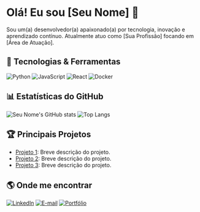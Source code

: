# Olá! Eu sou [Seu Nome] 👋

Sou um(a) desenvolvedor(a) apaixonado(a) por tecnologia, inovação e aprendizado contínuo. Atualmente atuo como [Sua Profissão] focando em [Área de Atuação].

## 🚀 Tecnologias & Ferramentas
![Python](https://img.shields.io/badge/-Python-3776AB?style=flat&logo=python&logoColor=white)
![JavaScript](https://img.shields.io/badge/-JavaScript-F7B93E?style=flat&logo=javascript&logoColor=white)
![React](https://img.shields.io/badge/-React-61DAFB?style=flat&logo=react&logoColor=white)
![Docker](https://img.shields.io/badge/-Docker-2496ED?style=flat&logo=docker&logoColor=white)
<!-- Adicione mais badges conforme necessário -->

## 📊 Estatísticas do GitHub
![Seu Nome's GitHub stats](https://github-readme-stats.vercel.app/api?username=SEU_USUARIO&show_icons=true&theme=dracula)
![Top Langs](https://github-readme-stats.vercel.app/api/top-langs/?username=SEU_USUARIO&layout=compact&theme=dracula)

## 🏆 Principais Projetos
- [Projeto 1](https://github.com/SEU_USUARIO/projeto1): Breve descrição do projeto.
- [Projeto 2](https://github.com/SEU_USUARIO/projeto2): Breve descrição do projeto.
- [Projeto 3](https://github.com/SEU_USUARIO/projeto3): Breve descrição do projeto.

## 🌎 Onde me encontrar
[![LinkedIn](https://img.shields.io/badge/-LinkedIn-0077B5?style=flat&logo=linkedin&logoColor=white)](https://linkedin.com/in/SEU_USUARIO)
[![E-mail](https://img.shields.io/badge/-Email-D14836?style=flat&logo=gmail&logoColor=white)](mailto:SEU_EMAIL)
[![Portfólio](https://img.shields.io/badge/-Portfolio-24292e?style=flat&logo=github&logoColor=white)](https://SEU_PORTFOLIO.com)

